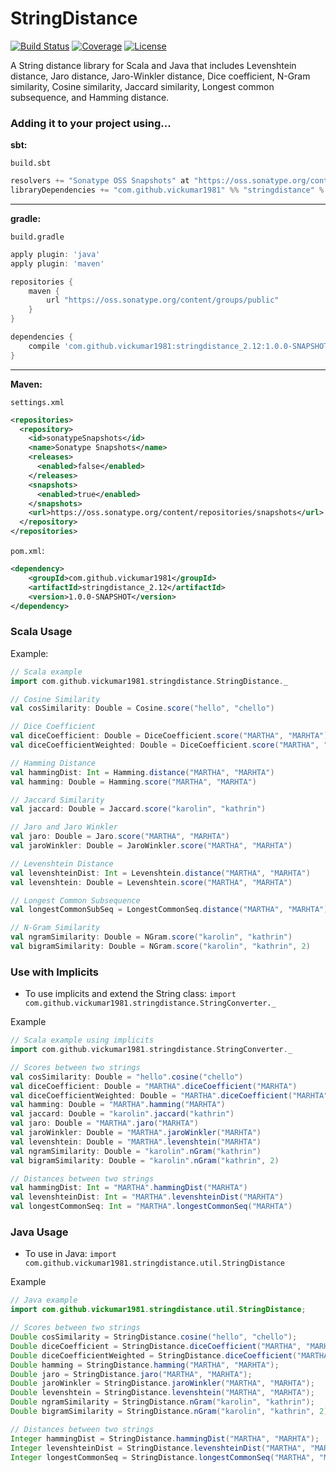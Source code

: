 # StringDistance

[![Build Status](https://api.travis-ci.org/vickumar1981/stringdistance.svg?branch=master)](https://travis-ci.org/vickumar1981/stringdistance/builds) [![Coverage](https://s3.amazonaws.com/assets.coveralls.io/badges/coveralls_100.png)](https://coveralls.io/github/vickumar1981/stringdistance) [![License](https://img.shields.io/badge/License-Apache%202.0-blue.svg)](https://opensource.org/licenses/Apache-2.0)

A String distance library for Scala and Java that includes Levenshtein distance, Jaro distance, Jaro-Winkler distance, Dice coefficient, N-Gram similarity, Cosine similarity, Jaccard similarity, Longest common subsequence, and Hamming distance.

### Adding it to your project using...

__sbt:__

`build.sbt`
```scala
resolvers += "Sonatype OSS Snapshots" at "https://oss.sonatype.org/content/repositories/snapshots"
libraryDependencies += "com.github.vickumar1981" %% "stringdistance" % "1.0.0-SNAPSHOT"
```

---

__gradle:__

`build.gradle`
```groovy
apply plugin: 'java'
apply plugin: 'maven'

repositories {
    maven {
        url "https://oss.sonatype.org/content/groups/public"
    }
}

dependencies {
    compile 'com.github.vickumar1981:stringdistance_2.12:1.0.0-SNAPSHOT'
}
```

---

__Maven:__

`settings.xml`
```xml
<repositories>
  <repository>
    <id>sonatypeSnapshots</id>
    <name>Sonatype Snapshots</name>
    <releases>
      <enabled>false</enabled>
    </releases>
    <snapshots>
      <enabled>true</enabled>
    </snapshots>
    <url>https://oss.sonatype.org/content/repositories/snapshots</url>
  </repository>
</repositories>
```
`pom.xml`:
```xml
<dependency>
	<groupId>com.github.vickumar1981</groupId>
	<artifactId>stringdistance_2.12</artifactId>
	<version>1.0.0-SNAPSHOT</version>
</dependency>
```

### Scala Usage

Example:
```scala
// Scala example
import com.github.vickumar1981.stringdistance.StringDistance._

// Cosine Similarity
val cosSimilarity: Double = Cosine.score("hello", "chello")

// Dice Coefficient
val diceCoefficient: Double = DiceCoefficient.score("MARTHA", "MARHTA")
val diceCoefficientWeighted: Double = DiceCoefficient.score("MARTHA", "MARHTA", 0.2)

// Hamming Distance
val hammingDist: Int = Hamming.distance("MARTHA", "MARHTA")
val hamming: Double = Hamming.score("MARTHA", "MARHTA")

// Jaccard Similarity
val jaccard: Double = Jaccard.score("karolin", "kathrin")

// Jaro and Jaro Winkler
val jaro: Double = Jaro.score("MARTHA", "MARHTA")
val jaroWinkler: Double = JaroWinkler.score("MARTHA", "MARHTA")

// Levenshtein Distance
val levenshteinDist: Int = Levenshtein.distance("MARTHA", "MARHTA")
val levenshtein: Double = Levenshtein.score("MARTHA", "MARHTA")

// Longest Common Subsequence
val longestCommonSubSeq = LongestCommonSeq.distance("MARTHA", "MARHTA")

// N-Gram Similarity
val ngramSimilarity: Double = NGram.score("karolin", "kathrin")
val bigramSimilarity: Double = NGram.score("karolin", "kathrin", 2)
```

### Use with Implicits
  -  To use implicits and extend the String class:  `import com.github.vickumar1981.stringdistance.StringConverter._`

Example
```scala
// Scala example using implicits
import com.github.vickumar1981.stringdistance.StringConverter._

// Scores between two strings
val cosSimilarity: Double = "hello".cosine("chello")
val diceCoefficient: Double = "MARTHA".diceCoefficient("MARHTA")
val diceCoefficientWeighted: Double = "MARTHA".diceCoefficient("MARHTA", 0.2)
val hamming: Double = "MARTHA".hamming("MARHTA")
val jaccard: Double = "karolin".jaccard("kathrin")
val jaro: Double = "MARTHA".jaro("MARHTA")
val jaroWinkler: Double = "MARTHA".jaroWinkler("MARHTA")
val levenshtein: Double = "MARTHA".levenshtein("MARHTA")
val ngramSimilarity: Double = "karolin".nGram("kathrin")
val bigramSimilarity: Double = "karolin".nGram("kathrin", 2)

// Distances between two strings
val hammingDist: Int = "MARTHA".hammingDist("MARHTA")
val levenshteinDist: Int = "MARTHA".levenshteinDist("MARHTA")
val longestCommonSeq: Int = "MARTHA".longestCommonSeq("MARHTA")
```

### Java Usage
  -  To use in Java:  `import com.github.vickumar1981.stringdistance.util.StringDistance`

Example
```java
// Java example
import com.github.vickumar1981.stringdistance.util.StringDistance;

// Scores between two strings
Double cosSimilarity = StringDistance.cosine("hello", "chello");
Double diceCoefficient = StringDistance.diceCoefficient("MARTHA", "MARHTA");
Double diceCoefficientWeighted = StringDistance.diceCoefficient("MARTHA", "MARHTA", 0.2);
Double hamming = StringDistance.hamming("MARTHA", "MARHTA");
Double jaro = StringDistance.jaro("MARTHA", "MARHTA");
Double jaroWinkler = StringDistance.jaroWinkler("MARTHA", "MARHTA");
Double levenshtein = StringDistance.levenshtein("MARTHA", "MARHTA");
Double ngramSimilarity = StringDistance.nGram("karolin", "kathrin");
Double bigramSimilarity = StringDistance.nGram("karolin", "kathrin", 2);

// Distances between two strings
Integer hammingDist = StringDistance.hammingDist("MARTHA", "MARHTA");
Integer levenshteinDist = StringDistance.levenshteinDist("MARTHA", "MARHTA");
Integer longestCommonSeq = StringDistance.longestCommonSeq("MARTHA", "MARHTA");
```

